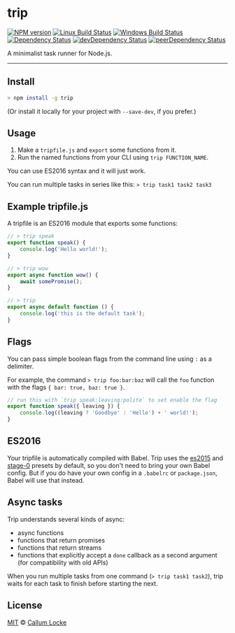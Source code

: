 # trip

[![NPM version][npm-image]][npm-url] [![Linux Build Status][travis-image]][travis-url] [![Windows Build Status][appveyor-image]][appveyor-url] [![Dependency Status][depstat-image]][depstat-url] [![devDependency Status][devdepstat-image]][devdepstat-url] [![peerDependency Status][peerdepstat-image]][peerdepstat-url]

A minimalist task runner for Node.js.

---

## Install

```sh
> npm install -g trip
```

(Or install it locally for your project with `--save-dev`, if you prefer.)

## Usage

1. Make a `tripfile.js` and `export` some functions from it.
2. Run the named functions from your CLI using `trip FUNCTION_NAME`.

You can use ES2016 syntax and it will just work.

You can run multiple tasks in series like this: `> trip task1 task2 task3`

## Example tripfile.js

A tripfile is an ES2016 module that exports some functions:

```js
// > trip speak
export function speak() {
	console.log('Hello world!');
}

// > trip wow
export async function wow() {
	await somePromise();
}

// > trip
export async default function () {
	console.log('this is the default task');
}
```

## Flags

You can pass simple boolean flags from the command line using `:` as a delimiter.

For example, the command `> trip foo:bar:baz` will call the `foo` function with the flags `{ bar: true, baz: true }`.

```js
// run this with `trip speak:leaving:polite` to set enable the flag
export function speak({ leaving }) {
	console.log((leaving ? 'Goodbye' : 'Hello') + ' world!');
}
```

## ES2016

Your tripfile is automatically compiled with Babel. Trip uses the [es2015](https://babeljs.io/docs/plugins/preset-es2015/) and [stage-0](https://babeljs.io/docs/plugins/preset-stage-0/) presets by default, so you don't need to bring your own Babel config. But if you do have your own config in a `.babelrc` or `package.json`, Babel will use that instead.

## Async tasks

Trip understands several kinds of async:

- async functions
- functions that return promises
- functions that return streams
- functions that explicitly accept a `done` callback as a second argument (for compatibility with old APIs)

When you run multiple tasks from one command (`> trip task1 task2`), trip waits for each task to finish before starting the next.

## License

[MIT](./LICENSE) © [Callum Locke](https://twitter.com/callumlocke)

<!-- badge URLs -->
[npm-url]: https://npmjs.org/package/trip
[npm-image]: https://img.shields.io/npm/v/trip.svg?style=flat-square

[travis-url]: https://travis-ci.org/tripjs/trip
[travis-image]: https://img.shields.io/travis/tripjs/trip.svg?style=flat-square&label=Linux

[appveyor-url]: https://ci.appveyor.com/project/callumlocke/trip
[appveyor-image]: https://img.shields.io/appveyor/ci/callumlocke/trip/master.svg?style=flat-square&label=Windows

[depstat-url]: https://david-dm.org/tripjs/trip
[depstat-image]: https://img.shields.io/david/tripjs/trip.svg?style=flat-square

[devdepstat-url]: https://david-dm.org/tripjs/trip#info=devDependencies
[devdepstat-image]: https://img.shields.io/david/dev/tripjs/trip.svg?style=flat-square&label=devDeps

[peerdepstat-url]: https://david-dm.org/tripjs/trip#info=peerDependencies
[peerdepstat-image]: https://img.shields.io/david/peer/tripjs/trip.svg?style=flat-square&label=peerDeps
